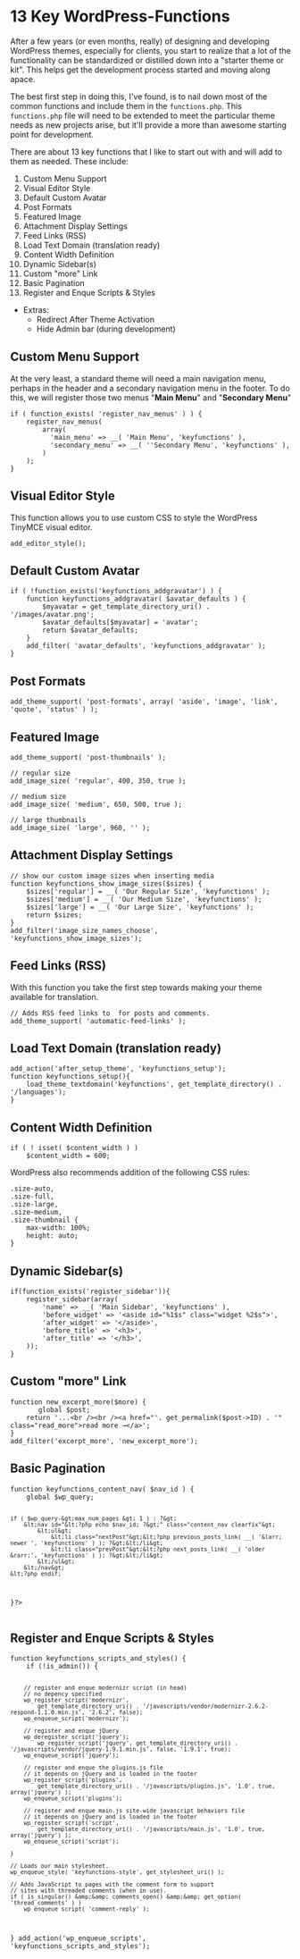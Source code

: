 13 Key WordPress-Functions
==========================

<p>
  After a few years (or even months, really) of designing and developing WordPress themes, especially for clients, you start to realize that a lot of the functionality can be standardized or distilled down into a "starter theme or kit". 
  This helps get the development process started and moving along apace. 
</p>

<p>
  The best first step in doing this, I've found, is to nail down most of the common functions and include them in the <code>functions.php</code>. 
  This <code>functions.php</code> file will need to be extended to meet the particular theme needs as new projects arise, but it'll provide a more than awesome starting point for development.


  There are about 13 key functions that I like to start out with and will add to them as needed. These include:
</p>


<ol>
  <li>Custom Menu Support</li>
  <li>Visual Editor Style</li>
  <li>Default Custom Avatar</li>
  <li>Post Formats</li>
  <li>Featured Image</li>
  <li>Attachment Display Settings</li>
  <li>Feed Links (RSS)</li>
  <li>Load Text Domain (translation ready)</li>
  <li>Content Width Definition</li>
  <li>Dynamic Sidebar(s)</li>
  <li>Custom "more" Link</li>
  <li>Basic Pagination</li>
  <li>Register and Enque Scripts &amp; Styles</li>
</ol>
<ul>
  <li>
    Extras:
    <ul>
      <li>Redirect After Theme Activation</li>
      <li>Hide Admin bar (during development)</li>
    </ul>
  </li>
</ul>


<h2>Custom Menu Support</h2>
<p>At the very least, a standard theme will need a main navigation menu, perhaps in the header and a secondary navigation menu in the footer. To do this, we will register those two menus "<strong>Main Menu</strong>" and "<strong>Secondary Menu</strong>"</p>

<pre><code>if ( function_exists( 'register_nav_menus' ) ) {
	register_nav_menus(
		array(
		  'main_menu' =&gt; __( 'Main Menu', 'keyfunctions' ),
		  'secondary_menu' =&gt; __( ''Secondary Menu', 'keyfunctions' ),
		)
	);
}</code></pre>


<h2>Visual Editor Style</h2>
<p>This function allows you to use custom CSS to style the WordPress TinyMCE visual editor.</p>

<pre><code>add_editor_style();</code></pre>


<h2>Default Custom Avatar</h2>

<pre><code>if ( !function_exists('keyfunctions_addgravatar') ) {
	function keyfunctions_addgravatar( $avatar_defaults ) {
		$myavatar = get_template_directory_uri() . '/images/avatar.png';
		$avatar_defaults[$myavatar] = 'avatar';
		return $avatar_defaults;
	}
	add_filter( 'avatar_defaults', 'keyfunctions_addgravatar' );
}</code></pre>


<h2>Post Formats</h2>

<pre><code>add_theme_support( 'post-formats', array( 'aside', 'image', 'link', 'quote', 'status' ) );</code></pre>

<h2>Featured Image</h2>
<pre><code>add_theme_support( 'post-thumbnails' );</code></pre>

<pre><code>// regular size
add_image_size( 'regular', 400, 350, true );

// medium size
add_image_size( 'medium', 650, 500, true );
	
// large thumbnails
add_image_size( 'large', 960, '' );</code></pre>


<h2>Attachment Display Settings</h2>
<pre><code>// show our custom image sizes when inserting media
function keyfunctions_show_image_sizes($sizes) {
    $sizes['regular'] = __( 'Our Regular Size', 'keyfunctions' );
    $sizes['medium'] = __( 'Our Medium Size', 'keyfunctions' );
    $sizes['large'] = __( 'Our Large Size', 'keyfunctions' );
    return $sizes;
}
add_filter('image_size_names_choose', 'keyfunctions_show_image_sizes');</code></pre>


<h2>Feed Links (RSS)</h2>
<p>With this function you take the first step towards making your theme available for translation.</p>
<pre><code>// Adds RSS feed links to <head> for posts and comments.
add_theme_support( 'automatic-feed-links' );</code></pre>

<h2>Load Text Domain (translation ready)</h2>
<pre><code>add_action('after_setup_theme', 'keyfunctions_setup');
function keyfunctions_setup(){
    load_theme_textdomain('keyfunctions', get_template_directory() . '/languages');
}</code></pre>


<h2>Content Width Definition</h2>
<pre><code>if ( ! isset( $content_width ) )
	$content_width = 600;</code></pre>


<p>WordPress also recommends addition of the following CSS rules:</p>

<pre><code>.size-auto, 
.size-full,
.size-large,
.size-medium,
.size-thumbnail {
	max-width: 100%;
	height: auto;
}</code></pre>



<h2>Dynamic Sidebar(s)</h2>
<pre><code>if(function_exists('register_sidebar')){
	register_sidebar(array(
		'name' =&gt; __( 'Main Sidebar', 'keyfunctions' ),
		'before_widget' =&gt; '&lt;aside id="%1$s" class="widget %2$s"&gt;',
		'after_widget' =&gt; '&lt;/aside&gt;',
		'before_title' =&gt; '&lt;h3&gt;',
		'after_title' =&gt; '&lt;/h3&gt;',
	));
}</code></pre>



<h2>Custom "more" Link</h2>
<pre><code>function new_excerpt_more($more) {
       global $post;
	return '...&lt;br /&gt;&lt;br /&gt;&lt;a href="'. get_permalink($post->ID) . '" class="read_more"&gt;read more &rarr;&lt;/a&gt;';
}
add_filter('excerpt_more', 'new_excerpt_more');</code></pre>


<h2>Basic Pagination</h2>
<pre><code>function keyfunctions_content_nav( $nav_id ) {
	global $wp_query;

	if ( $wp_query-&gt;max_num_pages &gt; 1 ) : ?&gt;
		&lt;nav id="&lt;?php echo $nav_id; ?&gt;" class="content_nav clearfix"&gt;
			&lt;ul&gt;
				&lt;li class="nextPost"&gt;&lt;?php previous_posts_link( __( '&larr; newer ', 'keyfunctions' ) ); ?&gt;&lt;/li&gt;
				&lt;li class="prevPost"&gt;&lt;?php next_posts_link( __( 'older &rarr;', 'keyfunctions' ) ); ?&gt;&lt;/li&gt;
			&lt;/ul&gt;					
		&lt;/nav&gt;
	&lt;?php endif;
}?&gt;</code></pre>


<h2>Register and Enque Scripts &amp; Styles</h2>
<pre><code>function keyfunctions_scripts_and_styles() {
    if (!is_admin()) {

		// register and enque modernizr script (in head)
		// no depency specified
		wp_register_script('modernizr',
			get_template_directory_uri() . '/javascripts/vendor/modernizr-2.6.2-respond-1.1.0.min.js', '2.6.2', false);
		wp_enqueue_script('modernizr');
		
		// register and enque jQuery
		wp_deregister_script('jquery');
			wp_register_script('jquery', get_template_directory_uri() . '/javascripts/vendor/jquery-1.9.1.min.js', false, '1.9.1', true);
		wp_enqueue_script('jquery');
		
		// register and enque the plugins.js file 
		// it depends on jQuery and is loaded in the footer
		wp_register_script('plugins',
			get_template_directory_uri() . '/javascripts/plugins.js', '1.0', true, array('jquery') );
		wp_enqueue_script('plugins');
		
		// register and enque main.js site-wide javascript behaviors file
		// it depends on jQuery and is loaded in the footer
		wp_register_script('script',
			get_template_directory_uri() . '/javascripts/main.js', '1.0', true, array('jquery') );
		wp_enqueue_script('script');
		
    }
    
	// Loads our main stylesheet.
	wp_enqueue_style( 'keyfunctions-style', get_stylesheet_uri() );

	// Adds JavaScript to pages with the comment form to support
	// sites with threaded comments (when in use).
	if ( is_singular() &amp;&amp; comments_open() &amp;&amp; get_option( 'thread_comments' ) )
		wp_enqueue_script( 'comment-reply' );
    
} 
add_action('wp_enqueue_scripts', 'keyfunctions_scripts_and_styles');
</code></pre>

